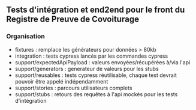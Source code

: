 ## Tests d'intégration et end2end pour le front du Registre de Preuve de Covoiturage

### Organisation

- fixtures : remplace les générateurs pour données > 80kb
- integration : tests cypress lancés par les commandes cypress
- support/expectedApiPayload : valeurs envoyées/récupérées à/via l'api
- support/generators : generateur de valeurs pour les stubs
- support/reusables : tests cypress réutilisable, chaque test devrait pouvoir être appelé indépendamment
- support/stories : parcours utilisateurs complets
- support/stubs : retours des requêtes à l'api mockés pour les tests d'intégration
